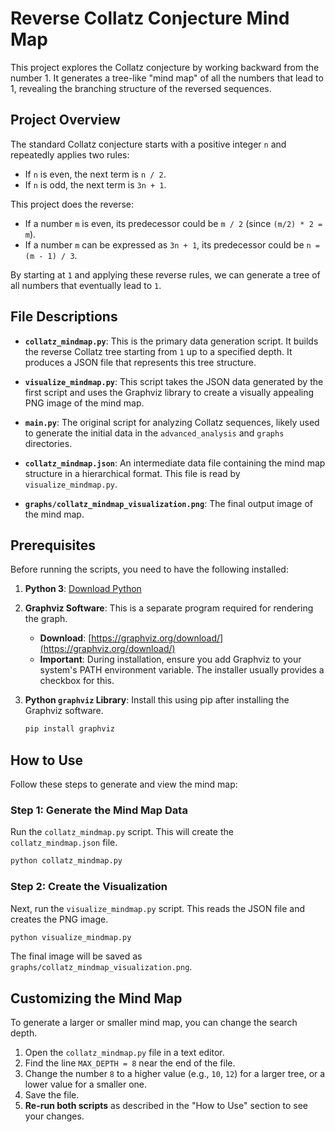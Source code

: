 # Reverse Collatz Conjecture Mind Map

This project explores the Collatz conjecture by working backward from the number 1. It generates a tree-like "mind map" of all the numbers that lead to 1, revealing the branching structure of the reversed sequences.

## Project Overview

The standard Collatz conjecture starts with a positive integer `n` and repeatedly applies two rules:
- If `n` is even, the next term is `n / 2`.
- If `n` is odd, the next term is `3n + 1`.

This project does the reverse:
- If a number `m` is even, its predecessor could be `m / 2` (since `(m/2) * 2 = m`).
- If a number `m` can be expressed as `3n + 1`, its predecessor could be `n = (m - 1) / 3`.

By starting at `1` and applying these reverse rules, we can generate a tree of all numbers that eventually lead to `1`.

## File Descriptions

- **`collatz_mindmap.py`**: This is the primary data generation script. It builds the reverse Collatz tree starting from `1` up to a specified depth. It produces a JSON file that represents this tree structure.

- **`visualize_mindmap.py`**: This script takes the JSON data generated by the first script and uses the Graphviz library to create a visually appealing PNG image of the mind map.

- **`main.py`**: The original script for analyzing Collatz sequences, likely used to generate the initial data in the `advanced_analysis` and `graphs` directories.

- **`collatz_mindmap.json`**: An intermediate data file containing the mind map structure in a hierarchical format. This file is read by `visualize_mindmap.py`.

- **`graphs/collatz_mindmap_visualization.png`**: The final output image of the mind map.

## Prerequisites

Before running the scripts, you need to have the following installed:

1.  **Python 3**: [Download Python](https://www.python.org/downloads/)
2.  **Graphviz Software**: This is a separate program required for rendering the graph.
    -   **Download**: [https://graphviz.org/download/](https://graphviz.org/download/)
    -   **Important**: During installation, ensure you add Graphviz to your system's PATH environment variable. The installer usually provides a checkbox for this.

3.  **Python `graphviz` Library**: Install this using pip after installing the Graphviz software.
    ```sh
    pip install graphviz
    ```

## How to Use

Follow these steps to generate and view the mind map:

### Step 1: Generate the Mind Map Data

Run the `collatz_mindmap.py` script. This will create the `collatz_mindmap.json` file.

```sh
python collatz_mindmap.py
```

### Step 2: Create the Visualization

Next, run the `visualize_mindmap.py` script. This reads the JSON file and creates the PNG image.

```sh
python visualize_mindmap.py
```

The final image will be saved as `graphs/collatz_mindmap_visualization.png`.

## Customizing the Mind Map

To generate a larger or smaller mind map, you can change the search depth.

1.  Open the `collatz_mindmap.py` file in a text editor.
2.  Find the line `MAX_DEPTH = 8` near the end of the file.
3.  Change the number `8` to a higher value (e.g., `10`, `12`) for a larger tree, or a lower value for a smaller one.
4.  Save the file.
5.  **Re-run both scripts** as described in the "How to Use" section to see your changes.

